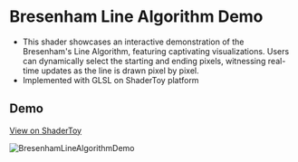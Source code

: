 # Bresenham Line Algorithm Demo
- This shader showcases an interactive demonstration of the Bresenham's Line Algorithm, featuring captivating visualizations. Users can dynamically select the starting and ending pixels, witnessing real-time updates as the line is drawn pixel by pixel.
- Implemented with GLSL on ShaderToy platform

## Demo
[View on ShaderToy](https://www.shadertoy.com/view/MfdSRj)

![BresenhamLineAlgorithmDemo](https://github.com/pratik-dhende/Bresenham-Line-Algorithm-Demo/assets/55596801/975baddc-b260-4b2a-b02b-92b055264e04)


